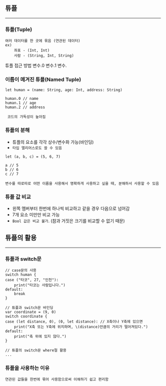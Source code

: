 
## 튜플
---
### 튜플(Tuple)
	여러 데이터를 한 곳에 묶음 (연관된 데이터)
	ex)
		좌표 - (Int, Int)
		사람 - (String, Int, String)

튜플 접근 방법
	변수.0
	변수.1
	변수.

### 이름이 메겨진 튜플(Named Tuple)

```
let human = (name: String, age: Int, address: String)

human.0 // name
human.1 // age
human.2 // address
```
	 코드의 가독성이 높아짐

### 튜플의 분해 
-  튜플의 요소를 각각 상수/변수화 가능(바인딩)
- `타입 앨리어스로도 쓸 수 있음`

```
let (a, b, c) = (5, 6, 7)

a // 5
b // 6
c // 7
```
	변수를 따로따로 어떤 이름을 사용해서 명확하게 사용하고 싶을 때, 분해하서 사용할 수 있음

### 튜플 값 비교
- 왼쪽 멤버부터 한번에 하나씩 비교하고 같을 경우 다음으로 넘어감
- 7개 요소 미만만 비교 가능
- `Bool 값은 비교 불가`. (참과 거짓은 크기를 비교할 수 없기 때문)


## 튜플의 활용
---
### 튜플과 switch문

```
// case문의 사용
switch human {
case ("타코", 27, "인천"):
	print("타코는 사람입니다.")
default:
	break
}
```

```
// 튜플과 switch문 바인딩
var coordinate = (9, 0)
switch coordinate {
case (let distance, 0), (0, let distance): // X축이나 Y축에 있으면
	print("X축 또는 Y축에 위치하며, \(distance)만큼의 거리가 떨어져있다.")
default:
	print("축 위에 있지 않다.")
}
```

```
// 튜플의 switch문 where절 활용
...
```

### 튜플을 사용하는 이유
	연관된 값들을 한번에 묶어 사용함으로써 이해하기 쉽고 편리함